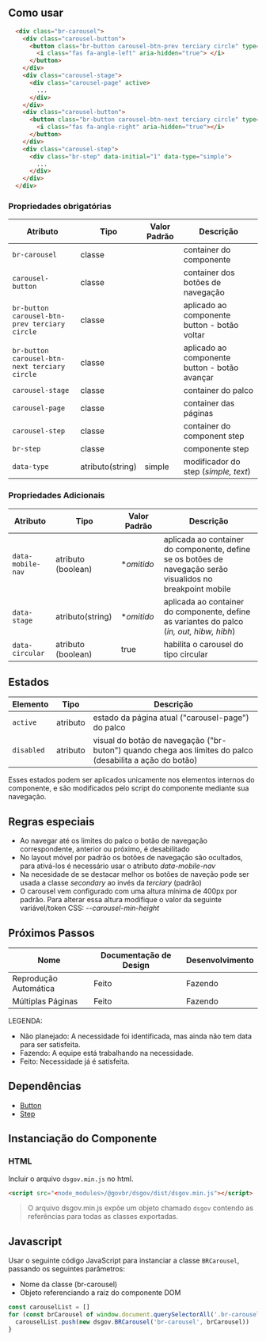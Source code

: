 <!-- [version]: # (1.0.0) -->

## Como usar

```html
  <div class="br-carousel">
    <div class="carousel-button">
      <button class="br-button carousel-btn-prev terciary circle" type="button" aria-label="Anterior" aria-controls="null" disabled>
        <i class="fas fa-angle-left" aria-hidden="true"> </i>
      </button>
    </div>
    <div class="carousel-stage">
      <div class="carousel-page" active>
        ...
      </div> 
    </div>
    <div class="carousel-button">
      <button class="br-button carousel-btn-next terciary circle" type="button" aria-label="Próximo" aria-controls="null">
        <i class="fas fa-angle-right" aria-hidden="true"></i>
      </button>
    </div>
    <div class="carousel-step">
      <div class="br-step" data-initial="1" data-type="simple">
        ...
      </div>
    </div>
  </div>
```

### Propriedades obrigatórias

| Atributo               | Tipo   | Valor Padrão | Descrição |
| ---------------------- | ------ |  ------ | -----------------------------------------------|
| `br-carousel`          | classe |  | container do componente
| `carousel-button`      | classe |  | container dos botões de navegação |
| `br-button carousel-btn-prev terciary circle`    | classe |  | aplicado ao componente button - botão voltar|
| `br-button carousel-btn-next terciary circle`    | classe |  | aplicado ao componente button - botão avançar|
| `carousel-stage`       | classe | |container do palco |
| `carousel-page`        | classe | |container das páginas |
| `carousel-step`        | classe | |container do component step |
| `br-step`              | classe | |componente step |
| `data-type`            | atributo(string) | simple | modificador do step (*simple, text*)|

### Propriedades Adicionais

| Atributo               | Tipo     |  Valor Padrão | Descrição |
| ---------------------- | -------- |  ------ | ------------------------- |
| `data-mobile-nav`      | atributo (boolean) | **omitido* | aplicada ao container do componente, define se os botões de navegação serão visualidos no breakpoint mobile|
| `data-stage`           | atributo(string)   | **omitido* | aplicada ao container do componente, define as variantes do palco (*in, out, hibw, hibh*)   |
| `data-circular`        | atributo (boolean) | true       | habilita o carousel do tipo circular |

## Estados

| Elemento        | Tipo     | Descrição                                                                        |
| --------------- | -------- | -------------------------------------------------------------------------------- |
| `active`        | atributo | estado da página atual ("carousel-page") do palco                                     |
| `disabled`      | atributo | visual do botão de navegação ("br-buton") quando chega aos limites do palco (desabilita a ação do botão) |

Esses estados podem ser aplicados unicamente nos elementos internos do componente, e são modificados pelo script do componente mediante sua navegação.

## Regras especiais

- Ao navegar até os limites do palco o botão de navegação correspondente, anterior ou próximo, é desabilitado
- No layout móvel por padrão os botões de navegação são ocultados, para ativá-los é necessário usar o atributo *data-mobile-nav*  
- Na necesidade de se destacar melhor os botões de naveção pode ser usada a classe *secondary* ao invés da *terciary* (padrão)
- O carousel vem configurado com uma altura mínima de 400px por padrão. Para alterar essa altura modifique o valor da seguinte variável/token CSS: *--carousel-min-height*

## Próximos Passos

| Nome                   | Documentação de Design  |  Desenvolvimento |
| ---------------------- | ----------------------- |  --------------- |
| Reprodução Automática  | Feito                   | Fazendo          |
| Múltiplas Páginas      | Feito                   | Fazendo          |

LEGENDA:

- Não planejado: A necessidade foi identificada, mas ainda não tem data para ser satisfeita.
- Fazendo: A equipe está trabalhando na necessidade.
- Feito: Necessidade já é satisfeita.

## Dependências

- [Button](/components/button)
- [Step](/components/step)

## Instanciação do Componente

### HTML

Incluir o arquivo `dsgov.min.js` no html.

```html
<script src="<node_modules>/@govbr/dsgov/dist/dsgov.min.js"></script>
```

> O arquivo dsgov.min.js expõe um objeto chamado `dsgov` contendo as referências para todas as classes exportadas.

## Javascript

Usar o seguinte código JavaScript para instanciar a classe `BRCarousel`, passando os seguintes parâmetros:

- Nome da classe (br-carousel)
- Objeto referenciando a raiz do componente DOM

```javascript
const carouselList = []
for (const brCarousel of window.document.querySelectorAll('.br-carousel')) {
  carouselList.push(new dsgov.BRCarousel('br-carousel', brCarousel))
}
```
